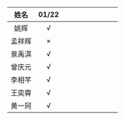 |  姓名  | 01/22 |      |      |      |      |      |      |      |      |
| :----: | :---: | :--: | :--: | :--: | :--: | :--: | :--: | :--: | :--: |
|  姚辉  |   √   |      |      |      |      |      |      |      |      |
| 孟祥辉 |   ×   |      |      |      |      |      |      |      |      |
| 景禹淇 |   √   |      |      |      |      |      |      |      |      |
| 曾庆元 |   √   |      |      |      |      |      |      |      |      |
| 李相芊 |   √   |      |      |      |      |      |      |      |      |
| 王奕霄 |   √   |      |      |      |      |      |      |      |      |
| 黄一珂 |   √   |      |      |      |      |      |      |      |      |

